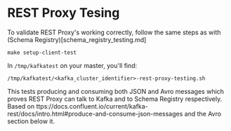 # REST Proxy Tesing

To validate REST Proxy's working correctly, follow the same steps as with (Schema Registry)[schema_registry_testing.md]
```
make setup-client-test
```

In `/tmp/kafkatest` on your master, you'll find:
```
/tmp/kafkatest/<kafka_cluster_identifier>-rest-proxy-testing.sh
```
This tests producing and consuming both JSON and Avro messages which proves REST Proxy can talk to Kafka and to Schema Registry respectively. Based on ttps://docs.confluent.io/current/kafka-rest/docs/intro.html#produce-and-consume-json-messages and the Avro section below it.
